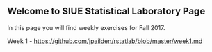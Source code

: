 ## Welcome to SIUE Statistical Laboratory Page

In this page you will find weekly exercises for Fall 2017.

Week 1  - <https://github.com/jpailden/rstatlab/blob/master/week1.md>
